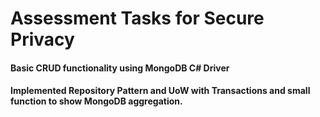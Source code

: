 # Assessment Tasks for Secure Privacy

#### Basic CRUD functionality using MongoDB C# Driver 
#### Implemented Repository Pattern and UoW with Transactions and small function to show MongoDB aggregation. 
